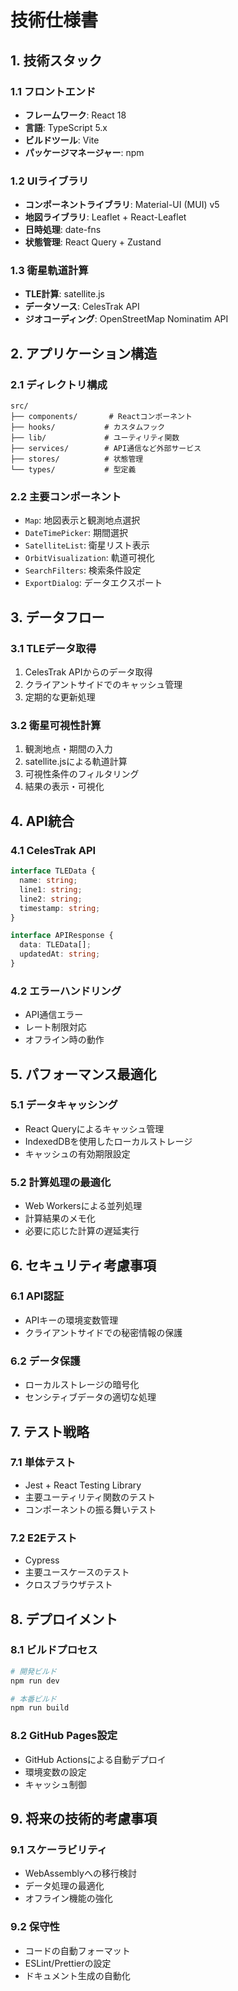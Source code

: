 # 技術仕様書

## 1. 技術スタック

### 1.1 フロントエンド
- **フレームワーク**: React 18
- **言語**: TypeScript 5.x
- **ビルドツール**: Vite
- **パッケージマネージャー**: npm

### 1.2 UIライブラリ
- **コンポーネントライブラリ**: Material-UI (MUI) v5
- **地図ライブラリ**: Leaflet + React-Leaflet
- **日時処理**: date-fns
- **状態管理**: React Query + Zustand

### 1.3 衛星軌道計算
- **TLE計算**: satellite.js
- **データソース**: CelesTrak API
- **ジオコーディング**: OpenStreetMap Nominatim API

## 2. アプリケーション構造

### 2.1 ディレクトリ構成
```
src/
├── components/       # Reactコンポーネント
├── hooks/           # カスタムフック
├── lib/             # ユーティリティ関数
├── services/        # API通信など外部サービス
├── stores/          # 状態管理
└── types/           # 型定義
```

### 2.2 主要コンポーネント
- `Map`: 地図表示と観測地点選択
- `DateTimePicker`: 期間選択
- `SatelliteList`: 衛星リスト表示
- `OrbitVisualization`: 軌道可視化
- `SearchFilters`: 検索条件設定
- `ExportDialog`: データエクスポート

## 3. データフロー

### 3.1 TLEデータ取得
1. CelesTrak APIからのデータ取得
2. クライアントサイドでのキャッシュ管理
3. 定期的な更新処理

### 3.2 衛星可視性計算
1. 観測地点・期間の入力
2. satellite.jsによる軌道計算
3. 可視性条件のフィルタリング
4. 結果の表示・可視化

## 4. API統合

### 4.1 CelesTrak API
```typescript
interface TLEData {
  name: string;
  line1: string;
  line2: string;
  timestamp: string;
}

interface APIResponse {
  data: TLEData[];
  updatedAt: string;
}
```

### 4.2 エラーハンドリング
- API通信エラー
- レート制限対応
- オフライン時の動作

## 5. パフォーマンス最適化

### 5.1 データキャッシング
- React Queryによるキャッシュ管理
- IndexedDBを使用したローカルストレージ
- キャッシュの有効期限設定

### 5.2 計算処理の最適化
- Web Workersによる並列処理
- 計算結果のメモ化
- 必要に応じた計算の遅延実行

## 6. セキュリティ考慮事項

### 6.1 API認証
- APIキーの環境変数管理
- クライアントサイドでの秘密情報の保護

### 6.2 データ保護
- ローカルストレージの暗号化
- センシティブデータの適切な処理

## 7. テスト戦略

### 7.1 単体テスト
- Jest + React Testing Library
- 主要ユーティリティ関数のテスト
- コンポーネントの振る舞いテスト

### 7.2 E2Eテスト
- Cypress
- 主要ユースケースのテスト
- クロスブラウザテスト

## 8. デプロイメント

### 8.1 ビルドプロセス
```bash
# 開発ビルド
npm run dev

# 本番ビルド
npm run build
```

### 8.2 GitHub Pages設定
- GitHub Actionsによる自動デプロイ
- 環境変数の設定
- キャッシュ制御

## 9. 将来の技術的考慮事項

### 9.1 スケーラビリティ
- WebAssemblyへの移行検討
- データ処理の最適化
- オフライン機能の強化

### 9.2 保守性
- コードの自動フォーマット
- ESLint/Prettierの設定
- ドキュメント生成の自動化
